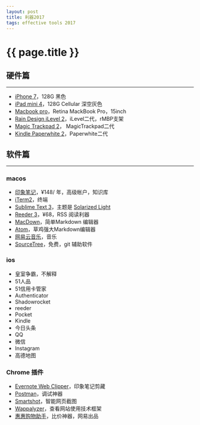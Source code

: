 ```yaml
---
layout: post
title: 利器2017
tags: effective tools 2017
---
```


{{ page.title }}
================

## 硬件篇
-----------------------
* [iPhone 7](http://www.apple.com/iphone-7)，128G 黑色
* [iPad mini 4](https://www.apple.com/cn/ipad-mini-4)，128G Cellular 深空灰色
* [Macbook pro](http://www.apple.com/cn/macbook-pro/)，Retina MackBook Pro，15inch
* [Rain Design iLevel 2](https://www.amazon.com/Rain-Design-Adjustable-Notebook-Patented/dp/B00LSU4QD8)，iLevel二代，rMBP支架
* [Magic Trackpad 2](https://www.apple.com/cn/shop/product/MJ2R2CH/A/magic-trackpad-2)， MagicTrackpad二代
* [Kindle Paperwhite 2](https://www.amazon.cn/gp/product/B00CWPIDHI)，Paperwhite二代


## 软件篇
-----------------
### macos
* [印象笔记](https://www.yinxiang.com)，¥148/ 年，高级帐户，知识库
* [iTerm2](https://www.iterm2.com)，终端
* [Sublime Text 3](https://www.sublimetext.com)，主题是 [Solarized Light](https://github.com/braver/Solarized)
* [Reeder 3](http://reederapp.com/mac)，¥68，RSS 阅读利器
* [MacDown](http://macdown.uranusjr.com)，简单Markdown 编辑器
* [Atom](https://atom.io/)，草鸡强大Markdown编辑器
* [网易云音乐](http://music.163.com/#/download)，音乐
* [SourceTree](https://www.sourcetreeapp.com)，免费，git 辅助软件


### ios
* 皇室争霸，不解释
* 51人品
* 51信用卡管家
* Authenticator
* Shadowrocket
* reeder
* Pocket
* Kindle
* 今日头条
* QQ
* 微信
* Instagram
* 高德地图

### Chrome 插件
* [Evernote Web Clipper](https://chrome.google.com/webstore/detail/evernote-web-clipper/pioclpoplcdbaefihamjohnefbikjilc)，印象笔记剪藏
* [Postman](https://chrome.google.com/webstore/detail/postman/fhbjgbiflinjbdggehcddcbncdddomop)，调试神器
* [Smartshot](https://chrome.google.com/webstore/detail/smartshot-screen-capture/edjbamdongkhmagbpppagfjbcojajeae)，智能网页截图
* [Wappalyzer](https://chrome.google.com/webstore/detail/wappalyzer/gppongmhjkpfnbhagpmjfkannfbllamg)，查看网站使用技术框架
* [惠惠购物助手](https://chrome.google.com/webstore/detail/%E6%83%A0%E6%83%A0%E8%B4%AD%E7%89%A9%E5%8A%A9%E6%89%8B/ohjkicjidmohhfcjjlahfppkdblibkkb)，比价神器，网易出品
